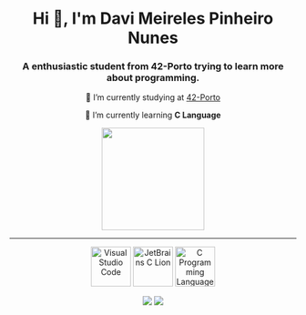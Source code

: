 <div align="center">

<h1 align="center">Hi 👋, I'm Davi Meireles Pinheiro Nunes</h1>
<h3 align="center">A enthusiastic student from 42-Porto trying to learn more about programming.</h3>

🔭 I’m currently studying at [42-Porto](https://www.42porto.com/)

🌱 I’m currently learning **C Language**

<img height="180em" src="https://github-readme-stats.vercel.app/api?username=davimeireles&theme=dark&show_icons=true&include_all_commits=trye&count_private=true"/>

---
  
<img width="70px" src="https://i.imgur.com/yY111FZ.png" alt="Visual Studio Code">
<img width="70px" src="https://i.imgur.com/FEabgH9.png" alt="JetBrains C Lion">
<img width="70px" src="https://i.imgur.com/2tkmLF2.png" alt="C Programming Language">

<a href = "mailto:davimeirelespn@gmail.com"><img src="https://img.shields.io/badge/Gmail-D14836?style=for-the-badge&logo=gmail&logoColor=white"></a>
<a href="https://www.linkedin.com/in/davi-meireles-pinheiro-nunes-732b85a8" target="_blank"><img src="https://img.shields.io/badge/-LinkedIn-%230077B5?style=for-the-badge&logo=linkedin&logoColor=white"></a>

</div>
